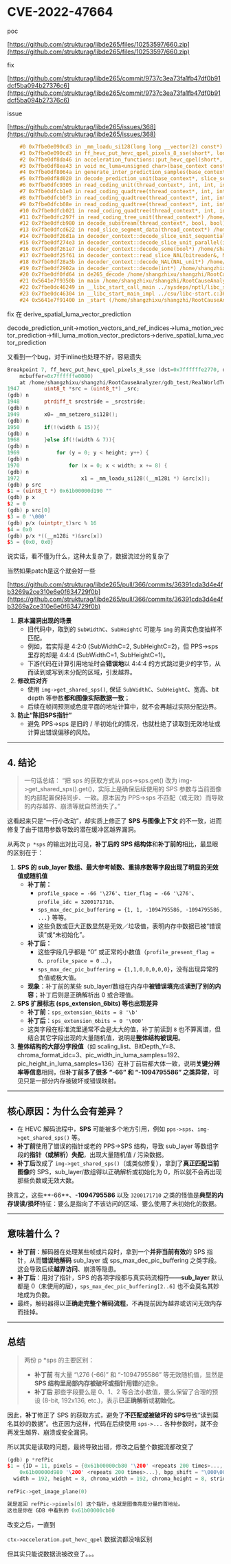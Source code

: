 # CVE-2022-47664

poc

[https://github.com/strukturag/libde265/files/10253597/660.zip](https://github.com/strukturag/libde265/files/10253597/660.zip)

fix

[https://github.com/strukturag/libde265/commit/9737c3ea73fa1fb47df0b91dcf5ba094b27376c6](https://github.com/strukturag/libde265/commit/9737c3ea73fa1fb47df0b91dcf5ba094b27376c6)

issue

[https://github.com/strukturag/libde265/issues/368](https://github.com/strukturag/libde265/issues/368)

```cpp
    #0 0x7fbe0e090cd3 in _mm_loadu_si128(long long __vector(2) const*) /usr/lib/gcc/x86_64-linux-gnu/12/include/emmintrin.h:703
    #1 0x7fbe0e090cd3 in ff_hevc_put_hevc_qpel_pixels_8_sse(short*, long, unsigned char const*, long, int, int, short*) /home/shangzhixu/shangzhi/RootCauseAnalyzer/gdb_test/RealWorldTest/CVE-2022-47664/libde265-1.0.9/libde265/x86/sse-motion.cc:1972
    #2 0x7fbe0df8da46 in acceleration_functions::put_hevc_qpel(short*, long, void const*, long, int, int, short*, int, int, int) const /home/shangzhixu/shangzhi/RootCauseAnalyzer/gdb_test/RealWorldTest/CVE-2022-47664/libde265-1.0.9/libde265/acceleration.h:336
    #3 0x7fbe0df8ea43 in void mc_luma<unsigned char>(base_context const*, seq_parameter_set const*, int, int, int, int, short*, int, unsigned char const*, int, int, int, int) /home/shangzhixu/shangzhi/RootCauseAnalyzer/gdb_test/RealWorldTest/CVE-2022-47664/libde265-1.0.9/libde265/motion.cc:78
    #4 0x7fbe0df8064a in generate_inter_prediction_samples(base_context*, slice_segment_header const*, de265_image*, int, int, int, int, int, int, int, PBMotion const*) /home/shangzhixu/shangzhi/RootCauseAnalyzer/gdb_test/RealWorldTest/CVE-2022-47664/libde265-1.0.9/libde265/motion.cc:373
    #5 0x7fbe0df8d020 in decode_prediction_unit(base_context*, slice_segment_header const*, de265_image*, PBMotionCoding const&, int, int, int, int, int, int, int, int) /home/shangzhixu/shangzhi/RootCauseAnalyzer/gdb_test/RealWorldTest/CVE-2022-47664/libde265-1.0.9/libde265/motion.cc:2107
    #6 0x7fbe0dfc9305 in read_coding_unit(thread_context*, int, int, int, int) /home/shangzhixu/shangzhi/RootCauseAnalyzer/gdb_test/RealWorldTest/CVE-2022-47664/libde265-1.0.9/libde265/slice.cc:4314
    #7 0x7fbe0dfcb1e0 in read_coding_quadtree(thread_context*, int, int, int, int) /home/shangzhixu/shangzhi/RootCauseAnalyzer/gdb_test/RealWorldTest/CVE-2022-47664/libde265-1.0.9/libde265/slice.cc:4652
    #8 0x7fbe0dfcb0f3 in read_coding_quadtree(thread_context*, int, int, int, int) /home/shangzhixu/shangzhi/RootCauseAnalyzer/gdb_test/RealWorldTest/CVE-2022-47664/libde265-1.0.9/libde265/slice.cc:4641
    #9 0x7fbe0dfcb08e in read_coding_quadtree(thread_context*, int, int, int, int) /home/shangzhixu/shangzhi/RootCauseAnalyzer/gdb_test/RealWorldTest/CVE-2022-47664/libde265-1.0.9/libde265/slice.cc:4638
    #10 0x7fbe0dfcb021 in read_coding_quadtree(thread_context*, int, int, int, int) /home/shangzhixu/shangzhi/RootCauseAnalyzer/gdb_test/RealWorldTest/CVE-2022-47664/libde265-1.0.9/libde265/slice.cc:4635
    #11 0x7fbe0dfc297f in read_coding_tree_unit(thread_context*) /home/shangzhixu/shangzhi/RootCauseAnalyzer/gdb_test/RealWorldTest/CVE-2022-47664/libde265-1.0.9/libde265/slice.cc:2861
    #12 0x7fbe0dfcb980 in decode_substream(thread_context*, bool, bool) /home/shangzhixu/shangzhi/RootCauseAnalyzer/gdb_test/RealWorldTest/CVE-2022-47664/libde265-1.0.9/libde265/slice.cc:4741
    #13 0x7fbe0dfcd622 in read_slice_segment_data(thread_context*) /home/shangzhixu/shangzhi/RootCauseAnalyzer/gdb_test/RealWorldTest/CVE-2022-47664/libde265-1.0.9/libde265/slice.cc:5054
    #14 0x7fbe0df26d1a in decoder_context::decode_slice_unit_sequential(image_unit*, slice_unit*) /home/shangzhixu/shangzhi/RootCauseAnalyzer/gdb_test/RealWorldTest/CVE-2022-47664/libde265-1.0.9/libde265/decctx.cc:852
    #15 0x7fbe0df274e3 in decoder_context::decode_slice_unit_parallel(image_unit*, slice_unit*) /home/shangzhixu/shangzhi/RootCauseAnalyzer/gdb_test/RealWorldTest/CVE-2022-47664/libde265-1.0.9/libde265/decctx.cc:954
    #16 0x7fbe0df261e7 in decoder_context::decode_some(bool*) /home/shangzhixu/shangzhi/RootCauseAnalyzer/gdb_test/RealWorldTest/CVE-2022-47664/libde265-1.0.9/libde265/decctx.cc:739
    #17 0x7fbe0df25f61 in decoder_context::read_slice_NAL(bitreader&, NAL_unit*, nal_header&) /home/shangzhixu/shangzhi/RootCauseAnalyzer/gdb_test/RealWorldTest/CVE-2022-47664/libde265-1.0.9/libde265/decctx.cc:697
    #18 0x7fbe0df28a3b in decoder_context::decode_NAL(NAL_unit*) /home/shangzhixu/shangzhi/RootCauseAnalyzer/gdb_test/RealWorldTest/CVE-2022-47664/libde265-1.0.9/libde265/decctx.cc:1239
    #19 0x7fbe0df2902a in decoder_context::decode(int*) /home/shangzhixu/shangzhi/RootCauseAnalyzer/gdb_test/RealWorldTest/CVE-2022-47664/libde265-1.0.9/libde265/decctx.cc:1327
    #20 0x7fbe0df0fd64 in de265_decode /home/shangzhixu/shangzhi/RootCauseAnalyzer/gdb_test/RealWorldTest/CVE-2022-47664/libde265-1.0.9/libde265/de265.cc:352
    #21 0x5641e7f9350b in main /home/shangzhixu/shangzhi/RootCauseAnalyzer/gdb_test/RealWorldTest/CVE-2022-47664/libde265-1.0.9/dec265/dec265.cc:764
    #22 0x7fbe0dc46249 in __libc_start_call_main ../sysdeps/nptl/libc_start_call_main.h:58
    #23 0x7fbe0dc46304 in __libc_start_main_impl ../csu/libc-start.c:360
    #24 0x5641e7f91400 in _start (/home/shangzhixu/shangzhi/RootCauseAnalyzer/gdb_test/RealWorldTest/CVE-2022-47664/libde265-1.0.9/build/dec265/dec265+0x5400)
```

fix 在 derive_spatial_luma_vector_prediction

decode_prediction_unit→motion_vectors_and_ref_indices→luma_motion_vector_prediction→fill_luma_motion_vector_predictors→derive_spatial_luma_vector_prediction

又看到一个bug，对于inline也处理不好，容易遗失

```cpp
Breakpoint 7, ff_hevc_put_hevc_qpel_pixels_8_sse (dst=0x7ffffffe2770, dststride=8, _src=0x61b00000d190 "", _srcstride=192, width=8, height=8,
    mcbuffer=0x7ffffffe0080)
    at /home/shangzhixu/shangzhi/RootCauseAnalyzer/gdb_test/RealWorldTest/CVE-2022-47664/libde265-1.0.9/libde265/x86/sse-motion.cc:1947
1947        uint8_t *src = (uint8_t*) _src;
(gdb) n
1948        ptrdiff_t srcstride = _srcstride;
(gdb) n
1949        x0= _mm_setzero_si128();
(gdb) n
1950        if(!(width & 15)){
(gdb) n
1968        }else if(!(width & 7)){
(gdb) n
1969            for (y = 0; y < height; y++) {
(gdb) n
1970                for (x = 0; x < width; x += 8) {
(gdb) n
1972                    x1 = _mm_loadu_si128((__m128i *) &src[x]);
(gdb) p src
$1 = (uint8_t *) 0x61b00000d190 ""
(gdb) p x
$2 = 0
(gdb) p src[0]
$3 = 0 '\000'
(gdb) p/x (uintptr_t)src % 16
$4 = 0x0
(gdb) p/x *((__m128i *)&src[x])
$5 = {0x0, 0x0}
```

说实话，看不懂为什么，这种太复杂了，数据流过分的复杂了

当然如果patch是这个就会好一些

[https://github.com/strukturag/libde265/pull/366/commits/36391cda3d4e4fb3269a2ce310e6e0f634729f0b](https://github.com/strukturag/libde265/pull/366/commits/36391cda3d4e4fb3269a2ce310e6e0f634729f0b)

1. **原本漏洞出现的场景**
    - 旧代码中，取到的 `SubWidthC`、`SubHeightC` 可能与 `img` 的真实色度抽样不匹配。
    - 例如，若实际是 4:2:0 (SubWidthC=2, SubHeightC=2)，但 PPS->sps 里存的却是 4:4:4 (SubWidthC=1, SubHeightC=1)。
    - 下游代码在计算引用地址时会**错误地**以 4:4:4 的方式跳过更少的字节，从而读到或写到未分配的区域，引发越界。
2. **修改后对齐**
    - 使用 `img->get_shared_sps()`, 保证 `SubWidthC`、`SubHeightC`、宽高、bit depth 等参数**都和图像实际数据一致**；
    - 后续在帧间预测或色度平面的地址计算中，就不会再越过实际分配边界。
3. **防止“陈旧SPS指针”**
    - 避免 PPS->sps 是旧的 / 半初始化的情况，也就杜绝了读取到无效地址或计算出错误偏移的风险。

---

## 4. 结论

> 一句话总结： “把 sps 的获取方式从 pps->sps.get() 改为 img->get_shared_sps().get()，实际上是确保后续使用的 SPS 参数与当前图像的内部配置保持同步、一致。原本因为 PPS->sps 不匹配（或无效）而导致的内存越界、崩溃等就自然消失了。”
> 

这看起来只是“一行小改动”，却实质上修正了 **SPS 与图像上下文** 的不一致，进而修复了由于错用参数导致的潜在缓冲区越界漏洞。

从两次 `p *sps` 的输出对比可见，**补丁后的 SPS 结构体**和**补丁前的**相比，最显眼的区别在于：

1. **SPS 的 sub_layer 数组、最大参考帧数、重排序数等字段出现了明显的无效值或随机值**
    - **补丁前：**
        - `profile_space = -66 '\276'`、`tier_flag = -66 '\276'`、`profile_idc = 3200171710`、
        - `sps_max_dec_pic_buffering = {1, 1, -1094795586, -1094795586, ...}` 等等。
        - 这些负数或巨大正数显然是无效／垃圾值，表明内存中数据已被“错误读”或“未初始化”。
    - **补丁后：**
        - 这些字段几乎都是 “0” 或正常的小数值（`profile_present_flag = 0`、`profile_space = 0` ...），
        - `sps_max_dec_pic_buffering = {1,1,0,0,0,0,0}`，没有出现异常的负值或极大值。
    - **现象**：补丁前的某些 sub_layer/数组在内存中**被错误填充**或**读到了别的内容**；补丁后则是正确解析出 0 或合理值。
2. **SPS 扩展标志 (sps_extension_6bits) 等也出现差异**
    - **补丁前**：`sps_extension_6bits = 8 '\b'`
    - **补丁后**：`sps_extension_6bits = 0 '\000'`
    - 这类字段在标准流里通常不会是太大的值，补丁前读到 `8` 也不算离谱，但结合其它字段出现的大量随机值，说明是**整体结构被误用**。
3. **整体结构的大部分字段值**（如 scaling_list、BitDepth_Y=8、chroma_format_idc=3、pic_width_in_luma_samples=192、pic_height_in_luma_samples=136）在补丁前后都大体一致，说明**关键分辨率等信息**相同，但**补丁前多了很多 “-66” 和 “-1094795586” 之类异常**，可见只是一部分内存被破坏或错误映射。

---

## **核心原因：为什么会有差异？**

- 在 HEVC 解码流程中，**SPS** 可能被多个地方引用，例如 `pps->sps`、`img->get_shared_sps()` 等。
- **补丁前**使用了错误的指针或老的 PPS->SPS 结构，导致 sub_layer 等数组字段的**指针（或解析）失配**，出现大量随机值 / 污染数据。
- **补丁后**改成了 `img->get_shared_sps()`（或类似修复），拿到了**真正匹配当前图像**的 SPS，sub_layer/数组得以正确解析或初始化为 0，所以就不会再出现那些负数或无效大数。

换言之，这些**-66**、**-1094795586** 以及 `3200171710` 之类的怪值是**典型的内存误读/损坏**特征：要么是指向了不该访问的区域、要么使用了未初始化的数据。

---

## **意味着什么？**

- **补丁前**：解码器在处理某些帧或片段时，拿到一个**并非当前有效**的 SPS 指针，从而**错误地解码** sub_layer 或 sps_max_dec_pic_buffering 之类字段。这会导致后续**越界访问**、崩溃等隐患。
- **补丁后**：用对了指针，SPS 的各项字段都与真实码流相符——**sub_layer** 默认都是 0（未使用的层），`sps_max_dec_pic_buffering[2..6]` 也不会莫名其妙地成为负数。
- 最终，解码器得以**正确走完整个解码流程**，不再提前因为越界或访问无效内存而挂掉。

---

## **总结**

> 两份 p *sps 的主要区别：
> 
> - **补丁前** 有大量 “\276 (-66)” 和 “-1094795586” 等无效随机值，显然是**SPS 结构里局部内存被破坏或指针用错**的迹象。
> - **补丁后** 那些字段要么是 0、1、2 等合法小数值，要么保留了合理的预设 (8-bit, 192x136, etc.)，表示**已正确解析**或**初始化**。

因此，**补丁**修正了 SPS 的获取方式，避免了**不匹配或被破坏的 SPS**导致“读到莫名其妙的数据”。也正因为这样，代码在后续使用 `sps->...` 各种参数时，就不会再发生越界、崩溃或安全漏洞。

所以其实是读取的问题，最终导致出错，修改之后整个数据流都改变了

```cpp
(gdb) p *refPic
$1 = {ID = 11, pixels = {0x61b00000cb80 '\200' <repeats 200 times>..., 0x61b00000d280 '\200' <repeats 200 times>...,
    0x61b00000d980 '\200' <repeats 200 times>...}, bpp_shift = "\000\000", chroma_format = de265_chroma_444,
  width = 192, height = 8, chroma_width = 192, chroma_height = 8, stride = 192, chroma_stride = 192,
  
refPic->get_image_plane(0)

就是返回 refPic->pixels[0] 这个指针，也就是图像亮度分量的首地址。
这也是你在 GDB 中看到的 0x61b00000cb80
```

改变之后，一直到

`ctx->acceleration.put_hevc_qpel`
数据流都没啥区别

但其实只能说数据流被改变了。。。